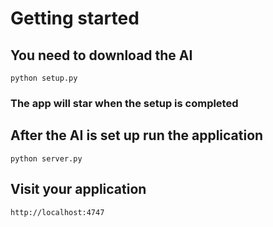 # Getting started

## You need to download the AI
```
python setup.py
```
### The app will star when the setup is completed

## After the AI is set up run the application
```
python server.py
```
## Visit your application
```
http://localhost:4747
```